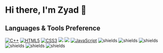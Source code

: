 <h1>Hi there, I'm Zyad 👋</h1>


## Languages & Tools Preference

[![C++](https://img.shields.io/badge/-C++-00599C?style=flat&logo=c++&link=https://github.com/hritik5102)](https://github.com/hritik5102)
[![HTML5](https://img.shields.io/badge/-HTML5-E34F26?style=flat&logo=html5&logoColor=white&link=https://github.com/BRdhanani)](https://github.com/BRdhanani) 
[![CSS3](https://img.shields.io/badge/-CSS3-1572B6?style=flat&logo=css3&link=https://github.com/BRdhanani)](https://github.com/BRdhanani) 
<img src="http://img.shields.io/badge/-Git-F1502F?style=flat&logo=git&logoColor=FFFFFF">
<img src="http://img.shields.io/badge/-Github-000000?style=flat&logo=github&logoColor=FFFFFF">
[![JavaScript](https://img.shields.io/badge/-JavaScript-black?style=flat&logo=javascript&link=https://github.com/hritik5102)](https://github.com/hritik5102)
  <img src="https://img.shields.io/badge/.NET-5C2D91?style=for-the-badge&amp;logo=.net&amp;logoColor=white" alt="shields">
  <img src="https://img.shields.io/badge/3--Tier%20Architecture-008080?style=for-the-badge&amp;logo=architecture&amp;logoColor=white" alt="shields">
  <img src="https://img.shields.io/badge/c%23-%23239120.svg?style=for-the-badge&amp;logo=csharp&amp;logoColor=white)" alt="shields">
  <img src="https://img.shields.io/badge/Windows%20Forms-008080?style=for-the-badge&amp;logo=windows&amp;logoColor=white" alt="shields">
  <img src="https://img.shields.io/badge/Microsoft%20SQL%20Server-CC2927?style=for-the-badge&amp;logo=microsoft%20sql%20server&amp;logoColor=white" alt="shields">
  <img src="https://img.shields.io/badge/ADO.NET-512BD4?style=for-the-badge&amp;logo=dotnet&amp;logoColor=white" alt="shields">

